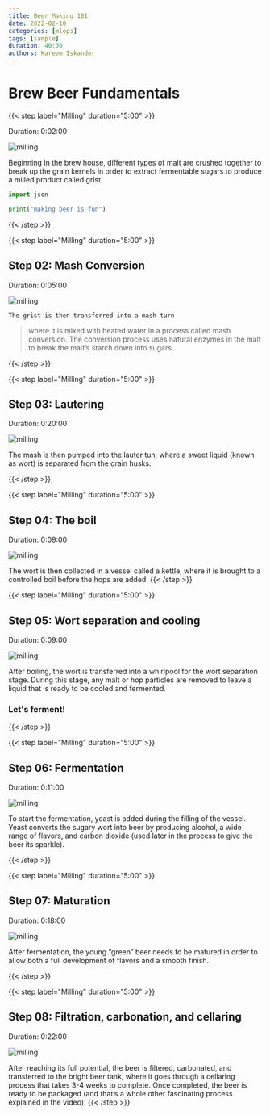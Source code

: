 ```yaml
---
title: Beer Making 101
date: 2022-02-10
categories: [mlops]
tags: [sample]
duration: 40:00
authors: Kareem Iskander
---
```


# Brew Beer Fundamentals  

{{< step label="Milling" duration="5:00" >}}

Duration: 0:02:00

![milling](/assets/images/beer-101/step1.gif)

Beginning In the brew house, different types of malt are crushed together to break up the grain kernels in order to extract fermentable sugars to produce a milled product called grist.

```python
import json 

print("making beer is fun")

```
{{< /step >}}

{{< step label="Milling" duration="5:00" >}}
## Step 02: Mash Conversion
Duration: 0:05:00

![milling](/assets/images/step2.gif)

`The grist is then transferred into a mash turn` 
> where it is mixed with heated water in a process called mash conversion. The conversion process uses natural enzymes in the malt to break the malt’s starch down into sugars.

{{< /step >}}

{{< step label="Milling" duration="5:00" >}}
## Step 03: Lautering
Duration: 0:20:00

![milling](/assets/images/step3.gif)

The mash is then pumped into the lauter tun, where a sweet liquid (known as wort) is separated from the grain husks.

{{< /step >}}

{{< step label="Milling" duration="5:00" >}}

## Step 04: The boil
Duration: 0:09:00

![milling](/assets/images/step4.gif)

The wort is then collected in a vessel called a kettle, where it is brought to a controlled boil before the hops are added.
{{< /step >}}

{{< step label="Milling" duration="5:00" >}}
## Step 05: Wort separation and cooling
Duration: 0:09:00

![milling](/assets/images/step5.gif)

After boiling, the wort is transferred into a whirlpool for the wort separation stage. During this stage, any malt or hop particles are removed to leave a liquid that is ready to be cooled and fermented.

### Let's ferment!
{{< /step >}}

{{< step label="Milling" duration="5:00" >}}

## Step 06: Fermentation
Duration: 0:11:00

![milling](/assets/images/step6.gif)

To start the fermentation, yeast is added during the filling of the vessel. Yeast converts the sugary wort into beer by producing alcohol, a wide range of flavors, and carbon dioxide (used later in the process to give the beer its sparkle).

{{< /step >}}

{{< step label="Milling" duration="5:00" >}}

## Step 07: Maturation
Duration: 0:18:00

![milling](/assets/images/step7.gif)

After fermentation, the young “green” beer needs to be matured in order to allow both a full development of flavors and a smooth finish.

{{< /step >}}

{{< step label="Milling" duration="5:00" >}}
## Step 08: Filtration, carbonation, and cellaring
Duration: 0:22:00

![milling](/assets/images/step8.gif)

After reaching its full potential, the beer is filtered, carbonated, and transferred to the bright beer tank, where it goes through a cellaring process that takes 3-4 weeks to complete. Once completed, the beer is ready to be packaged (and that’s a whole other fascinating process explained in the video).
{{< /step >}}

